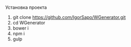 Установка проекта

1. git clone https://github.com/IgorSapo/WGenerator.git
2. cd WGenerator
3. bower i
4. npm i
5. gulp